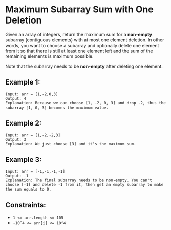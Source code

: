 # Maximum Subarray Sum with One Deletion

Given an array of integers, return the maximum sum for a **non-empty** subarray (contiguous elements) with at most one element deletion. In other words, you want to choose a subarray and optionally delete one element from it so that there is still at least one element left and the sum of the remaining elements is maximum possible.

Note that the subarray needs to be **non-empty** after deleting one element.

## Example 1:

```
Input: arr = [1,-2,0,3]
Output: 4
Explanation: Because we can choose [1, -2, 0, 3] and drop -2, thus the subarray [1, 0, 3] becomes the maximum value.
```

## Example 2:

```
Input: arr = [1,-2,-2,3]
Output: 3
Explanation: We just choose [3] and it's the maximum sum.
```

## Example 3:

```
Input: arr = [-1,-1,-1,-1]
Output: -1
Explanation: The final subarray needs to be non-empty. You can't choose [-1] and delete -1 from it, then get an empty subarray to make the sum equals to 0.
```

## Constraints:

- `1 <= arr.length <= 105`
- `-10^4 <= arr[i] <= 10^4`
